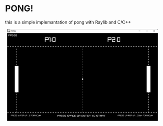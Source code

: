 # PONG!
this is a simple implemantation of pong with Raylib and C/C++ 

<p align="center">
<img src="github/ScreenShot.png" alt="Taiga OS logo" title="logo" align="center" height="300" />